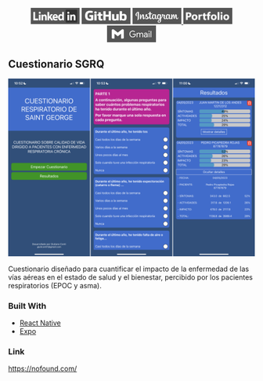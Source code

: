 <p align="center">
  <a href="https://www.linkedin.com/in/giulianoconti/"><img width="100" src="https://raw.githubusercontent.com/giulianoconti/api/main/svgs/linkedin.svg" alt="LinkedIn"></a>
  <a href="https://github.com/giulianoconti"><img width="100" src="https://raw.githubusercontent.com/giulianoconti/api/main/svgs/github.svg" alt="GitHub"></a>
  <a href="https://www.instagram.com/giulianocontii/"><img width="100" src="https://raw.githubusercontent.com/giulianoconti/api/main/svgs/instagram.svg" alt="Instagram">
  <a href="https://giulianoconti.com/"><img width="100" src="https://raw.githubusercontent.com/giulianoconti/api/main/svgs/portfolio.png" alt="Portfolio">
</a>
  <a href="mailto:giuliconti1@gmail.com"><img width="100" src="https://raw.githubusercontent.com/giulianoconti/api/main/svgs/gmail.png" alt="Mail"></a>
</p>

## Cuestionario SGRQ

![WeatherTI](https://raw.githubusercontent.com/giulianoconti/api/main/imagesProjects/extraImgs/CuestionarioSGRQ.png?raw=true)

Cuestionario diseñado para cuantificar el impacto de la enfermedad de las vías aéreas en el estado de salud y el bienestar, percibido por los pacientes respiratorios (EPOC y asma).

### Built With

- [React Native](https://reactnative.dev/)
- [Expo](https://expo.dev/)

### Link

https://nofound.com/
